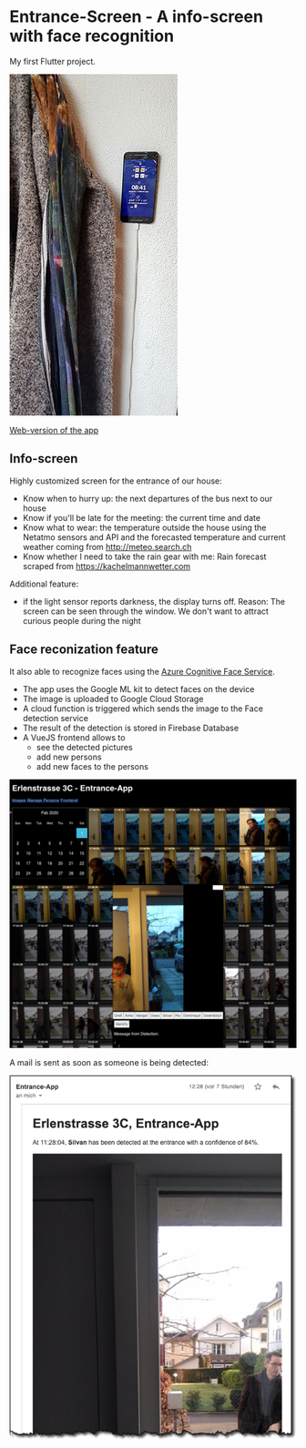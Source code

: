 # Entrance-Screen - A info-screen with face recognition

My first Flutter project.

![wardrobe](docs/wardrobe-picture.jpg)

[Web-version of the app](https://https://entrancescreen.firebaseapp.com/flutter)

## Info-screen

Highly customized screen for the entrance of our house:

- Know when to hurry up: the next departures of the bus next to our house
- Know if you'll be late for the meeting: the current time and date
- Know what to wear: the temperature outside the house using the Netatmo sensors and API and the
  forecasted temperature and current weather coming from http://meteo.search.ch
- Know whether I need to take the rain gear with me: Rain forecast scraped from
  https://kachelmannwetter.com

Additional feature:
- if the light sensor reports darkness, the display turns off. Reason: The screen can be seen
  through the window. We don't want to attract curious people during the night

## Face reconization feature

It also able to recognize faces using the [Azure Cognitive Face Service](https://azure.microsoft.com/en-us/services/cognitive-services/face/).

- The app uses the Google ML kit to detect faces on the device
- The image is uploaded to Google Cloud Storage
- A cloud function is triggered which sends the image to the Face detection service
- The result of the detection is stored in Firebase Database
- A VueJS frontend allows to 
  - see the detected pictures
  - add new persons
  - add new faces to the persons
  
 ![frontend](docs/frontend-screenshot.png)
 
 A mail is sent as soon as someone is being detected:
 
 ![mail](docs/email.png)
 